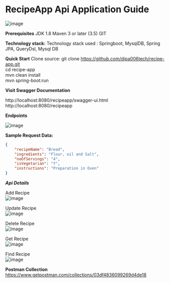 # RecipeApp Api Application Guide





![image](https://user-images.githubusercontent.com/113394813/189920614-2a5ed3f8-cd7e-4bfd-96bf-1925638c9780.png)


**Prerequisites**
    JDK 1.8
    Maven 3 or later (3.5)
    GIT

**Technology stack:**
   Technology stack used : Springboot, MysqlDB, Spring JPA, QueryDsl, Mysql DB

**Quick Start**
 Clone source: git clone https://github.com/dipa006tech/recipe-app.git  
 cd recipe-app  
 mvn clean install  
 mvn spring-boot:run  
 
 **Visit Swagger Documentation**
 
http://localhost:8080/recipeapp/swagger-ui.html
http://localhost:8080/recipeapp

**Endpoints**

![image](https://user-images.githubusercontent.com/113394813/189932446-ca7df273-bfac-46d4-988a-53f152d052cb.png)



**Sample Request Data:**
```json
{
    "recipeName": "Bread",
    "ingredients": "Flour, oil and Salt",
    "noOfServings": "4",
    "isVegetarian": "Y",
    "instructions": "Preparation in Oven"
}
```
***Api Details***  

Add Recipe  
![image](https://user-images.githubusercontent.com/113394813/189933012-9c213258-ed4c-42cd-9ab5-e66cf753c8fd.png)

Update Recipe  
![image](https://user-images.githubusercontent.com/113394813/189933196-6e97d76b-90f0-4b0d-84ac-623b871a4484.png)

Delete Recipe  
![image](https://user-images.githubusercontent.com/113394813/189933298-e7b9880d-474f-4719-a549-1804480d6d4b.png)

Get Recipe  
![image](https://user-images.githubusercontent.com/113394813/189933524-aaa24318-098d-4c2a-a20e-883b3cdfeb6d.png)

Find Recipe  
![image](https://user-images.githubusercontent.com/113394813/189933700-e5dfd0ca-037b-4f7f-a141-f0a59dc7cc5a.png)  

**Postman Collection**
https://www.getpostman.com/collections/03df4836099269d4de18







